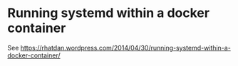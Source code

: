 # Running systemd within a docker container

See https://rhatdan.wordpress.com/2014/04/30/running-systemd-within-a-docker-container/